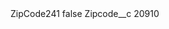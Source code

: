 <?xml version="1.0" encoding="UTF-8"?>
<CustomMetadata xmlns="http://soap.sforce.com/2006/04/metadata" xmlns:xsi="http://www.w3.org/2001/XMLSchema-instance" xmlns:xsd="http://www.w3.org/2001/XMLSchema">
    <label>ZipCode241</label>
    <protected>false</protected>
    <values>
        <field>Zipcode__c</field>
        <value xsi:type="xsd:string">20910</value>
    </values>
</CustomMetadata>
